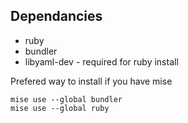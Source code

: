 ## Dependancies
- ruby
- bundler
- libyaml-dev - required for ruby install

Prefered way to install if you have mise
```
mise use --global bundler
mise use --global ruby
```
